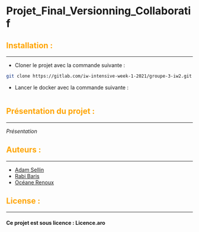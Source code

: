 # Projet_Final_Versionning_Collaboratif

## <span style="color:Orange">Installation :</span>
***

 - Cloner le projet avec la commande suivante : 


```sh
git clone https://gitlab.com/iw-intensive-week-1-2021/groupe-3-iw2.git 
```
- Lancer le docker avec la commande suivante : 

```
```

##  <span style="color:Orange">Présentation du projet :</span>
***

*Présentation* 


## <span style="color:Orange">Auteurs :</span>
***
- [Adam Sellin] 
- [Rabi Baris]
- [Océane Renoux]


[Adam Sellin]:<https://github.com/AdamSellin>
[Rabi Baris]:<https://github.com/RabiBaris>
[Océane Renoux]:<https://github.com/Eliwena>



## <span style="color:Orange">License :</span>
***
#### Ce projet est sous licence : Licence.aro
